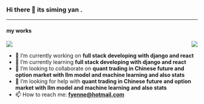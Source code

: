 ### Hi there 👋 its siming yan .

---
#### my works
<div style="display:flex; justify-content: space-between;">
    <div>
        <img align="center" src="https://github-readme-stats.vercel.app/api?username=fyenne&count_private=true&show_icons=true&theme=dracula" />
    </div>
    <div>
        <img align="center" src="https://github-readme-stats.vercel.app/api/top-langs/?username=fyenne&count_private=true&show_icons=true&theme=dracula" />
    </div>
</div>

- 🔭 I’m currently working on **full stack developing with django and react**
- 🌱 I’m currently learning **full stack developing with django and react**
- 👯 I’m looking to collaborate on **quant trading in Chinese future and option market with llm model and machine learning and also stats**
- 🤔 I’m looking for help with **quant trading in Chinese future and option market with llm model and machine learning and also stats**
- 📫 How to reach me: **fyenne@hotmail.com**
